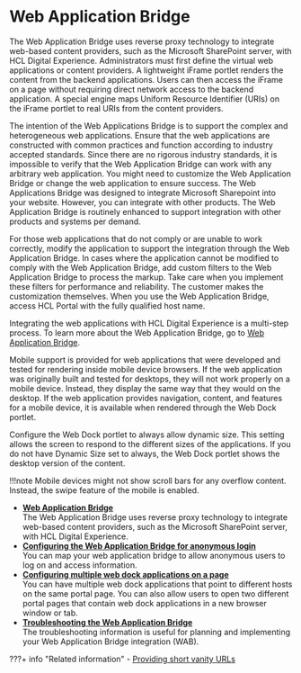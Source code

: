 # Web Application Bridge

The Web Application Bridge uses reverse proxy technology to integrate web-based content providers, such as the Microsoft SharePoint server, with HCL Digital Experience. Administrators must first define the virtual web applications or content providers. A lightweight iFrame portlet renders the content from the backend applications. Users can then access the iFrame on a page without requiring direct network access to the backend application. A special engine maps Uniform Resource Identifier (URIs) on the iFrame portlet to real URIs from the content providers.

The intention of the Web Applications Bridge is to support the complex and heterogeneous web applications. Ensure that the web applications are constructed with common practices and function according to industry accepted standards. Since there are no rigorous industry standards, it is impossible to verify that the Web Application Bridge can work with any arbitrary web application. You might need to customize the Web Application Bridge or change the web application to ensure success. The Web Applications Bridge was designed to integrate Microsoft Sharepoint into your website. However, you can integrate with other products. The Web Application Bridge is routinely enhanced to support integration with other products and systems per demand.

For those web applications that do not comply or are unable to work correctly, modify the application to support the integration through the Web Application Bridge. In cases where the application cannot be modified to comply with the Web Application Bridge, add custom filters to the Web Application Bridge to process the markup. Take care when you implement these filters for performance and reliability. The customer makes the customization themselves. When you use the Web Application Bridge, access HCL Portal with the fully qualified host name.

Integrating the web applications with HCL Digital Experience is a multi-step process. To learn more about the Web Application Bridge, go to [Web Application Bridge](wab/index.md).

Mobile support is provided for web applications that were developed and tested for rendering inside mobile device browsers. If the web application was originally built and tested for desktops, they will not work properly on a mobile device. Instead, they display the same way that they would on the desktop. If the web application provides navigation, content, and features for a mobile device, it is available when rendered through the Web Dock portlet.

Configure the Web Dock portlet to always allow dynamic size. This setting allows the screen to respond to the different sizes of the applications. If you do not have Dynamic Size set to always, the Web Dock portlet shows the desktop version of the content.

!!!note
    Mobile devices might not show scroll bars for any overflow content. Instead, the swipe feature of the mobile is enabled.

-   **[Web Application Bridge](wab/index.md)**  
The Web Application Bridge uses reverse proxy technology to integrate web-based content providers, such as the Microsoft SharePoint server, with HCL Digital Experience.
-   **[Configuring the Web Application Bridge for anonymous login](wab_alogin.md)**  
You can map your web application bridge to allow anonymous users to log on and access information.
-   **[Configuring multiple web dock applications on a page](wab_multi.md)**  
You can have multiple web dock applications that point to different hosts on the same portal page. You can also allow users to open two different portal pages that contain web dock applications in a new browser window or tab.
-   **[Troubleshooting the Web Application Bridge](trouble_wab.md)**  
The troubleshooting information is useful for planning and implementing your Web Application Bridge integration (WAB).


???+ info "Related information"
    - [Providing short vanity URLs](../../../manage_content/wcm_delivery/vanity_url/adm_vanity_url/van_url_short.md)

